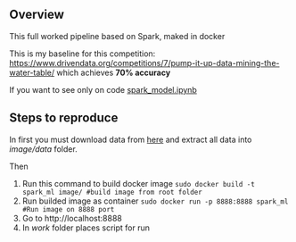 ## Overview

This full worked pipeline based on Spark, maked in docker

This is my baseline for this competition: https://www.drivendata.org/competitions/7/pump-it-up-data-mining-the-water-table/ which achieves **70% accuracy**

If you want to see only on code [spark_model.ipynb](image/spark_model.ipynb)

## Steps to reproduce

In first you must download data from [here](https://drive.google.com/open?id=1S5U_KWq_1krY66az11lxz166pEQmIbxm) and extract all data into *image/data* folder.

Then

1. Run this command to build docker image `sudo docker build -t spark_ml image/ #build image from root folder`
2. Run builded image as container `sudo docker run -p 8888:8888 spark_ml #Run image on 8888 port`
3. Go to http://localhost:8888
4. In *work* folder places script for run
